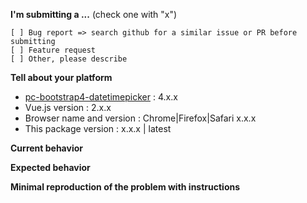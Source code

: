 **I'm submitting a ...**  (check one with "x")
```
[ ] Bug report => search github for a similar issue or PR before submitting
[ ] Feature request
[ ] Other, please describe
```

**Tell about your platform**
* [pc-bootstrap4-datetimepicker](https://github.com/pingcheng/bootstrap4-datetimepicker) : 4.x.x
* Vue.js version : 2.x.x
* Browser name and version : Chrome|Firefox|Safari x.x.x
* This package version : x.x.x | latest

**Current behavior**
<!-- Describe how the bug manifests. -->

**Expected behavior**
<!-- Describe what the behavior would be without the bug. -->

**Minimal reproduction of the problem with instructions**
<!--
If the current behavior is a bug or you can illustrate your feature request better with an example, 
please provide the *STEPS TO REPRODUCE* and if possible a *MINIMAL DEMO* of the problem via https://jsfiddle.net or similar 
-->
